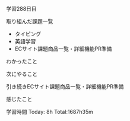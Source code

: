 学習288日目

取り組んだ課題一覧

- タイピング
- 英語学習
- ECサイト課題商品一覧・詳細機能PR準備

わかったこと

次にやること

引き続きECサイト課題商品一覧・詳細機能PR準備

感じたこと

学習時間 Today: 8h Total:1687h35m